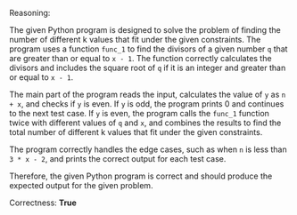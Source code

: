 Reasoning:

The given Python program is designed to solve the problem of finding the number of different k values that fit under the given constraints. The program uses a function `func_1` to find the divisors of a given number `q` that are greater than or equal to `x - 1`. The function correctly calculates the divisors and includes the square root of `q` if it is an integer and greater than or equal to `x - 1`.

The main part of the program reads the input, calculates the value of `y` as `n + x`, and checks if `y` is even. If `y` is odd, the program prints 0 and continues to the next test case. If `y` is even, the program calls the `func_1` function twice with different values of `q` and `x`, and combines the results to find the total number of different k values that fit under the given constraints.

The program correctly handles the edge cases, such as when `n` is less than `3 * x - 2`, and prints the correct output for each test case.

Therefore, the given Python program is correct and should produce the expected output for the given problem.

Correctness: **True**